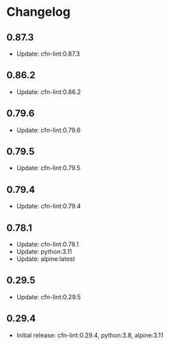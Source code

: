# Changelog

## 0.87.3

- Update: cfn-lint:0.87.3

## 0.86.2

- Update: cfn-lint:0.86.2

## 0.79.6

- Update: cfn-lint:0.79.6

## 0.79.5

- Update: cfn-lint:0.79.5

## 0.79.4

- Update: cfn-lint:0.79.4

## 0.78.1

- Update: cfn-lint:0.78.1
- Update: python:3.11
- Update: alpine:latest

## 0.29.5

- Update: cfn-lint:0.29.5

## 0.29.4

- Initial release: cfn-lint:0.29.4, python:3.8, alpine:3.11
